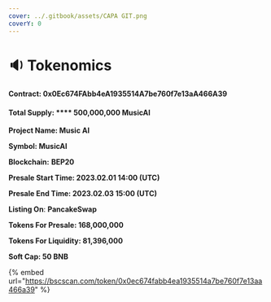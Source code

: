 ```yaml
---
cover: ../.gitbook/assets/CAPA GIT.png
coverY: 0
---
```


# 🔉 Tokenomics

#### Contract: 0x0Ec674FAbb4eA1935514A7be760f7e13aA466A39

#### Total Supply: **** 500,000,000 MusicAI

**Project Name: Music AI**

**Symbol: MusicAI**

**Blockchain:** **BEP20**

**Presale Start Time: 2023.02.01 14:00 (UTC)**

**Presale End Time: 2023.02.03 15:00 (UTC)**

**Listing On**: **PancakeSwap**

**Tokens For Presale: 168,000,000**

**Tokens For Liquidity: 81,396,000**

**Soft Cap: 50 BNB**

{% embed url="https://bscscan.com/token/0x0ec674fabb4ea1935514a7be760f7e13aa466a39" %}
